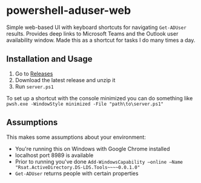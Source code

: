 # powershell-aduser-web

Simple web-based UI with keyboard shortcuts for navigating `Get-ADUser` results. Provides deep links to Microsoft Teams and the Outlook user availability window. Made this as a shortcut for tasks I do many times a day.

## Installation and Usage

1. Go to [Releases](https://github.com/curtgrimes/powershell-aduser-web/releases/latest)
1. Download the latest release and unzip it
1. Run `server.ps1`

To set up a shortcut with the console minimized you can do something like `pwsh.exe -WindowStyle minimized -File "path\to\server.ps1"`

## Assumptions

This makes some assumptions about your environment:

- You're running this on Windows with Google Chrome installed
- localhost port 8989 is available
- Prior to running you've done `Add-WindowsCapability –online –Name "Rsat.ActiveDirectory.DS-LDS.Tools~~~~0.0.1.0"`
- `Get-ADUser` returns people with certain properties
